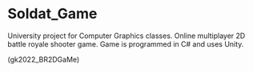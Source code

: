# Soldat_Game
University project for Computer Graphics classes. Online multiplayer 2D battle royale shooter game. Game is programmed in C# and uses Unity.

(gk2022_BR2DGaMe)
